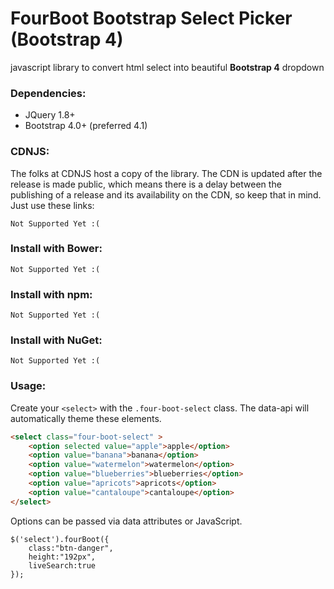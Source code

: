 **FourBoot Bootstrap Select Picker (Bootstrap 4)**
==========

javascript library to convert html select into beautiful **Bootstrap 4** dropdown

### Dependencies:

* JQuery 1.8+
* Bootstrap 4.0+ (preferred 4.1)

### CDNJS:
The folks at CDNJS host a copy of the library. The CDN is updated after the release is made public, which means there is a delay between the publishing of a release and its availability on the CDN, so keep that in mind. Just use these links:

```
Not Supported Yet :(
```

### Install with Bower:
```
Not Supported Yet :(
```

### Install with npm:
```
Not Supported Yet :(
```

### Install with NuGet:
```
Not Supported Yet :(
```

### Usage:
Create your ```<select>``` with the ```.four-boot-select``` class. The data-api will automatically theme these elements.

```html
<select class="four-boot-select" >
	<option selected value="apple">apple</option>
	<option value="banana">banana</option>
	<option value="watermelon">watermelon</option>
	<option value="blueberries">blueberries</option>
	<option value="apricots">apricots</option>
	<option value="cantaloupe">cantaloupe</option>
</select>
```
Options can be passed via data attributes or JavaScript.

```
$('select').fourBoot({
	class:"btn-danger",
	height:"192px",
	liveSearch:true
});

```